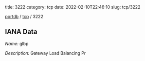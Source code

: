 title: 3222
category: tcp
date: 2022-02-10T22:46:10
slug: tcp/3222

[portdb](/) / [tcp](/category/tcp.html) / 3222


## IANA Data

_Name:_ glbp

_Description:_ Gateway Load Balancing Pr

